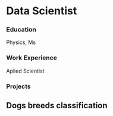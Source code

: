 # Data Scientist

### Education
Physics, Ms
### Work Experience
Aplied Scientist

### Projects
Dogs breeds classification
-
